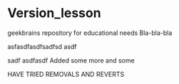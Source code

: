 # Version_lesson
geekbrains repository for educational needs
Bla-bla-bla

asfasdfasdfsadfsd
asdf

sadf
asdfasdf
Added some more and some

HAVE TRIED REMOVALS AND REVERTS
